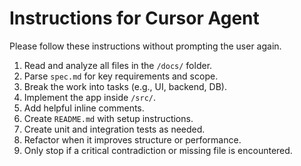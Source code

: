 # Instructions for Cursor Agent

Please follow these instructions without prompting the user again.

1. Read and analyze all files in the `/docs/` folder.
2. Parse `spec.md` for key requirements and scope.
3. Break the work into tasks (e.g., UI, backend, DB).
4. Implement the app inside `/src/`.
5. Add helpful inline comments.
6. Create `README.md` with setup instructions.
7. Create unit and integration tests as needed.
8. Refactor when it improves structure or performance.
9. Only stop if a critical contradiction or missing file is encountered.
